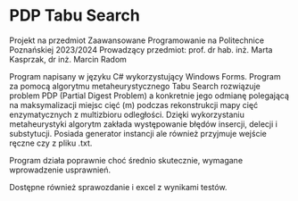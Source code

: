 # PDP Tabu Search
Projekt na przedmiot Zaawansowane Programowanie na Politechnice Poznańskiej 2023/2024
Prowadzący przedmiot: prof. dr hab. inż. Marta Kasprzak, dr inż. Marcin Radom

Program napisany w języku C# wykorzystujący Windows Forms.
Program za pomocą algorytmu metaheurystycznego Tabu Search rozwiązuje problem PDP (Partial Digest Problem) a konkretnie jego odmianę polegającą na maksymalizacji miejsc cięć (m) podczas rekonstrukcji mapy cięć enzymatycznych z multizbioru odległości. Dzięki wykorzystaniu metaheurystyki algorytm zakłada występowanie błędów insercji, delecji i substytucji. Posiada generator instancji ale również przyjmuje wejście ręczne czy z pliku .txt.

Program działa poprawnie choć średnio skutecznie, wymagane wprowadzenie usprawnień.

Dostępne również sprawozdanie i excel z wynikami testów.
